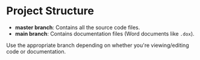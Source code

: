 # Project Structure

- **master branch**: Contains all the source code files.
- **main branch**: Contains documentation files (Word documents like `.dox`).

Use the appropriate branch depending on whether you're viewing/editing code or documentation.
